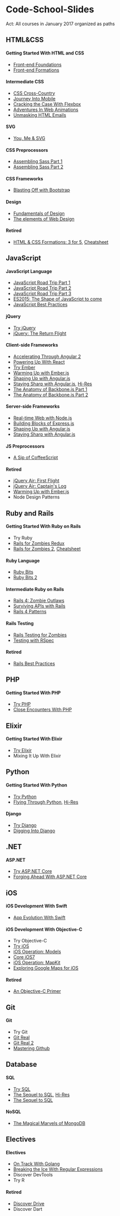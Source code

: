Code-School-Slides
==================
Act: All courses in January 2017 organized as paths


## HTML&CSS

#### Getting Started With HTML and CSS
- [Front-end Foundations](http://courseware.codeschool.com.s3.amazonaws.com/front-end-foundations/Front-end-Foundations.pdf)
- [Front-end Formations](http://courseware.codeschool.com.s3.amazonaws.com/frontend/Code%20School%20-%20Front-end%20Formations.pdf)

#### Intermediate CSS
- [CSS Cross-Country](http://courseware.codeschool.com.s3.amazonaws.com/cssxcountry_slides.pdf)
- [Journey Into Mobile](http://courseware.codeschool.com.s3.amazonaws.com/journey_into_mobile_slides.pdf)
- [Cracking the Case With Flexbox](http://courseware.codeschool.com.s3.amazonaws.com/cracking-the-case-with-flexbox/slides/CodeSchool-CrackingTheCaseWithFlexbox.pdf)
- [Adventures In Web Animations](http://courseware.codeschool.com.s3.amazonaws.com/adventures_in_web_animations/slides/CodeSchool-AdventuresInWebAnimations.pdf)
- [Unmasking HTML Emails](http://courseware.codeschool.com.s3.amazonaws.com/unmasking_html_emails/slides/CodeSchool-UnmaskingHTMLEmails.pdf)

#### SVG
- [You, Me & SVG](http://courseware.codeschool.com.s3.amazonaws.com/you-me-svg/CodeSchool-YouMeSvg.pdf)

#### CSS Preprocessors
- [Assembling Sass Part 1](http://courseware.codeschool.com.s3.amazonaws.com/assembling_sass_slides.pdf)
- [Assembling Sass Part 2](http://courseware.codeschool.com.s3.amazonaws.com/assembling_sass_part_2_slides.pdf)

#### CSS Frameworks
- [Blasting Off with Bootstrap](http://courseware.codeschool.com.s3.amazonaws.com/blasting_off_with_bootstrap/slides/CodeSchool-BlastingOffWithBootstrap.pdf)

#### Design
- [Fundamentals of Design](http://courseware.codeschool.com.s3.amazonaws.com/FoD_optimized.pdf)
- [The elements of Web Design](http://courseware.codeschool.com.s3.amazonaws.com/the-elements-of-web-design/CodeSchool-The-Elements-of-Web-Design-all-levels.pdf)

#### Retired
- [HTML & CSS Formations: 3 for 5](http://courseware.codeschool.com.s3.amazonaws.com/Three_For_Five.pdf), [Cheatsheet](http://courseware.codeschool.com.s3.amazonaws.com/css3_cheat_sheetv4.2.pdf)


## JavaScript

#### JavaScript Language
- [JavaScript Road Trip Part 1](http://courseware.codeschool.com.s3.amazonaws.com/javascript-roadtrip/js1.pdf)
- [JavaScript Road Trip Part 2](http://courseware.codeschool.com.s3.amazonaws.com/javascript-roadtrip/js2.pdf)
- [JavaScript Road Trip Part 3](http://courseware.codeschool.com.s3.amazonaws.com/javascript-roadtrip/js3.pdf)
- [ES2015: The Shape of JavaScript to come](http://courseware.codeschool.com.s3.amazonaws.com/es2015-the-shape-of-javascript-to-come/all-levels.pdf)
- [JavaScript Best Practices](http://courseware.codeschool.com.s3.amazonaws.com/javascript-best-practices/JSBP_full.pdf)

#### jQuery
- [Try jQuery](http://courseware.codeschool.com.s3.amazonaws.com/try_jquery_full.pdf)
- [jQuery: The Return Flight](http://courseware.codeschool.com.s3.amazonaws.com/jquery-part2/jquery-part2.pdf)

#### Client-side Frameworks
- [Accelerating Through Angular 2](http://courseware.codeschool.com.s3.amazonaws.com/accelerating-through-angular-2/slides/CodeSchool-AcceleratingThroughAngular2.pdf)
- [Powering Up With React](http://courseware.codeschool.com.s3.amazonaws.com/powering-up-with-react/CodeSchool-PoweringUpWithReact.pdf)
- [Try Ember](http://courseware.codeschool.com.s3.amazonaws.com/try_ember/CodeSchool-TryEmber.pdf)
- [Warming Up with Ember.js](http://courseware.codeschool.com.s3.amazonaws.com/ember/slides/CodeSchool-Emberjs.pdf)
- [Shaping Up with Angular.js](http://courseware.codeschool.com.s3.amazonaws.com/shaping-up-with-angular-js/Slides/level01-05.pdf)
- [Staying Sharp with Angular.js](http://courseware.codeschool.com.s3.amazonaws.com/staying-sharp-with-angular-js/angular2-full-small.pdf), [Hi-Res](http://courseware.codeschool.com.s3.amazonaws.com/staying-sharp-with-angular-js/angular2-full.pdf)
- [The Anatomy of Backbone.js Part 1](http://courseware.codeschool.com.s3.amazonaws.com/The_Anatomy_of_BackboneJS.pdf)
- [The Anatomy of Backbone.js Part 2](http://courseware.codeschool.com.s3.amazonaws.com/backbone2/backbone2.pdf)

#### Server-side Frameworks
- [Real-time Web with Node.js](http://courseware.codeschool.com.s3.amazonaws.com/real-time-web-with-node-js/all-levels.pdf)
- [Building Blocks of Express.js](http://courseware.codeschool.com.s3.amazonaws.com/building-blocks-of-express-js/all-levels.pdf)
- [Shaping Up with Angular.js](http://courseware.codeschool.com.s3.amazonaws.com/shaping-up-with-angular-js/Slides/level01-05.pdf)
- [Staying Sharp with Angular.js](http://courseware.codeschool.com.s3.amazonaws.com/staying-sharp-with-angular-js/angular2-full.pdf)

#### JS Preprocessors
- [A Sip of CoffeeScript](http://courseware.codeschool.com.s3.amazonaws.com/coffeescript_slides.pdf)

#### Retired
- [jQuery Air: First Flight](http://courseware.codeschool.com.s3.amazonaws.com/jquery_air_slides.pdf)
- [jQuery Air: Captain's Log](http://courseware.codeschool.com.s3.amazonaws.com/jquery_air_2_slides.pdf)
- [Warming Up with Ember.js](http://courseware.codeschool.com.s3.amazonaws.com/ember/slides/CodeSchool-Emberjs.pdf)
- Node Design Patterns


## Ruby and Rails

#### Getting Started With Ruby on Rails
- Try Ruby
- [Rails for Zombies Redux](http://railsforzombies.com.s3.amazonaws.com/Rails-For-Zombies-Slides.pdf)
- [Rails for Zombies 2](http://courseware.codeschool.com.s3.amazonaws.com/rails_for_zombies_2_slides.pdf), [Cheatsheet](http://courseware.codeschool.com.s3.amazonaws.com/rails_for_zombies_2_cheatsheets.pdf)

#### Ruby Language
- [Ruby Bits](http://courseware.codeschool.com.s3.amazonaws.com/ruby_bits_slides.pdf)
- [Ruby Bits 2](http://courseware.codeschool.com.s3.amazonaws.com/ruby_bits_2_slides.pdf)

#### Intermediate Ruby on Rails
- [Rails 4: Zombie Outlaws](http://courseware.codeschool.com.s3.amazonaws.com/rails4/Rails%204%20-%20Zombie%20Outlaws.pdf)
- [Surviving APIs with Rails](http://courseware.codeschool.com.s3.amazonaws.com/railsapis/CodeSchool-RailsAPIs.pdf)
- [Rails 4 Patterns](http://courseware.codeschool.com.s3.amazonaws.com/rails4patterns/rails_4_patterns.pdf)

#### Rails Testing
- [Rails Testing for Zombies](http://courseware.codeschool.com.s3.amazonaws.com/rails_testing.pdf)
- [Testing with RSpec](http://courseware.codeschool.com.s3.amazonaws.com/testing_with_rspec_slides.pdf)

#### Retired
- [Rails Best Practices](http://courseware.codeschool.com.s3.amazonaws.com/Rails_Best_Practices_Slides.pdf)


## PHP

#### Getting Started With PHP
- [Try PHP](http://courseware.codeschool.com.s3.amazonaws.com/try_php/slides/CodeSchool-TryPHP.pdf)
- [Close Encounters With PHP](http://courseware.codeschool.com.s3.amazonaws.com/close_encounters_with_php/slides/CodeSchool-CloseEncountersWithPHP.pdf)


## Elixir

#### Getting Started With Elixir
- [Try Elixir](http://courseware.codeschool.com.s3.amazonaws.com/try_elixir/slides/CodeSchool-TryElixir.pdf)
- Mixing It Up With Elixir


## Python

#### Getting Started With Python
- [Try Python](http://courseware.codeschool.com.s3.amazonaws.com/try_python/CodeSchool-TryPython.pdf)
- [Flying Through Python](http://courseware.codeschool.com.s3.amazonaws.com/flying_through_python/slides/CodeSchool-FlyingThroughPython-small.pdf), [Hi-Res](http://courseware.codeschool.com.s3.amazonaws.com/flying_through_python/slides/CodeSchool-FlyingThroughPython.pdf)

#### Django
- [Try Django](http://courseware.codeschool.com.s3.amazonaws.com/try_django/CodeSchool-TryDjango.pdf)
- [Digging Into Django](http://courseware.codeschool.com.s3.amazonaws.com/digging_into_django/slides/CodeSchool-DiggingIntoDjango.pdf)


## .NET

#### ASP.NET
- [Try ASP.NET Core](http://courseware.codeschool.com.s3.amazonaws.com/try-asp-net-core/slides/CodeSchool-TryNetMvc.pdf)
- [Forging Ahead With ASP.NET Core](http://courseware.codeschool.com.s3.amazonaws.com/forging-ahead-with-asp-net-core/slides/forging-ahead-with-asp-net-core-slides-all-levels.pdf)


## iOS

#### iOS Development With Swift
- [App Evolution With Swift](http://courseware.codeschool.com.s3.amazonaws.com/app_evolution_with_swift3/CodeSchool-AppEvolutionWithSwift-all.pdf)

#### iOS Development With Objective-C
- Try Objective-C
- [Try iOS](http://courseware.codeschool.com.s3.amazonaws.com/try_ios/CodeSchool_Try_iOS.pdf)
- [iOS Operation: Models](http://courseware.codeschool.com.s3.amazonaws.com/iosom/Operation-Models-Slides.pdf)
- [Core iOS7](http://courseware.codeschool.com.s3.amazonaws.com/ios7/iOS7CourseSlides.pdf)
- [iOS Operation: MapKit](http://courseware.codeschool.com.s3.amazonaws.com/mapkit/Operation-MapKit-Slides.pdf)
- [Exploring Google Maps for iOS](http://courseware.codeschool.com.s3.amazonaws.com/googlemapsios/Exploring-Google-Maps-For-iOS-FULL.pdf)

#### Retired
- [An Objective-C Primer](http://courseware.codeschool.com.s3.amazonaws.com/try_ios/objective_c_primer.pdf)


## Git

#### Git
- Try Git
- [Git Real](http://courseware.codeschool.com.s3.amazonaws.com/git_real_slides.pdf)
- [Git Real 2](http://courseware.codeschool.com.s3.amazonaws.com/git_real2/git_real_2_full_deck.pdf)
- [Mastering Github](http://courseware.codeschool.com.s3.amazonaws.com/mastering-github/CodeSchool_MasteringGithubCourse.pdf)


## Database

#### SQL
- [Try SQL](http://courseware.codeschool.com.s3.amazonaws.com/try_sql/trysql-slides.pdf)
- [The Sequel to SQL](http://courseware.codeschool.com.s3.amazonaws.com/the_sequel_to_sql/slides/CodeSchool-TheSequelToSQL-full-small.pdf), [Hi-Res](http://courseware.codeschool.com.s3.amazonaws.com/the_sequel_to_sql/slides/CodeSchool-TheSequelToSQL-full.pdf)
- [The Sequel to SQL](http://courseware.codeschool.com.s3.amazonaws.com/the_sequel_to_sql/slides/CodeSchool-TheSequelToSQL-full-small.pdf)

#### NoSQL
- [The Magical Marvels of MongoDB](http://courseware.codeschool.com.s3.amazonaws.com/the-magical-marvels-of-mongodb/the-magical-marvels-of-mongodb-slides.pdf)


## Electives

#### Electives
- [On Track With Golang](http://courseware.codeschool.com.s3.amazonaws.com/on-track-with-golang/slides/CodeSchool-OnTrackWithGolang.pdf)
- [Breaking the Ice With Regular Expressions](http://courseware.codeschool.com.s3.amazonaws.com/breaking-the-ice-with-regular-expressions/slides/CodeSchool-BreakingTheIceWithRegularExpressions-Full.pdf)
- Discover DevTools
- Try R

#### Retired
- [Discover Drive](http://courseware.codeschool.com.s3.amazonaws.com/discover-drive-full.pdf)
- Discover Dart

